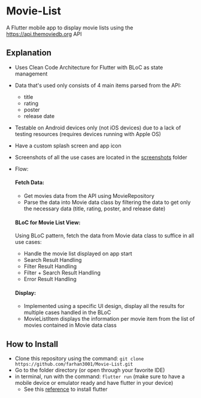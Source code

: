 # Movie-List

A Flutter mobile app to display movie lists using the https://api.themoviedb.org API

## Explanation

- Uses Clean Code Architecture for Flutter with BLoC as state management
  
- Data that's used only consists of 4 main items parsed from the API:
  -  title
  -  rating
  -  poster
  -  release date

- Testable on Android devices only (not iOS devices) due to a lack of testing resources (requires devices running with Apple OS)
  
- Have a custom splash screen and app icon
  
- Screenshots of all the use cases are located in the [screenshots](https://github.com/farhan3001/Movie-List/tree/master/screenshots) folder
    
- Flow:
  #### Fetch Data:
    - Get movies data from the API using MovieRepository
    - Parse the data into Movie data class by filtering the data to get only the necessary data (title, rating, poster, and release date)
  #### BLoC for Movie List View:
    Using BLoC pattern, fetch the data from Movie data class to suffice in all use cases:
  
    - Handle the movie list displayed on app start
    - Search Result Handling
    - Filter Result Handling
    - Filter + Search Result Handling
    - Error Result Handling
  #### Display:
    - Implemented using a specific UI design, display all the results for multiple cases handled in the BLoC
    - MovieListItem displays the information per movie item from the list of movies contained in Movie data class

## How to Install
- Clone this repository using the command: `git clone https://github.com/farhan3001/Movie-List.git`
- Go to the folder directory (or open through your favorite IDE)
- in terminal, run with the command: `flutter run`
    (make sure to have a mobile device or emulator ready and have flutter in your device)
    - See this [reference](https://docs.flutter.dev/get-started/install) to install flutter
